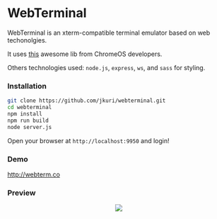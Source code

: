 # WebTerminal

WebTerminal is an xterm-compatible terminal emulator based on web techonolgies.

It uses [this](https://chromium.googlesource.com/apps/libapps/+/HEAD/hterm) awesome lib from ChromeOS developers.

Others technologies used: `node.js`, `express`, `ws`, and `sass` for styling.

### Installation

```sh
git clone https://github.com/jkuri/webterminal.git
cd webterminal
npm install
npm run build
node server.js
```

Open your browser at `http://localhost:9950` and login!

### Demo

http://webterm.co

### Preview

<p align="center">
  <img src="https://cloud.githubusercontent.com/assets/1796022/18388181/f0e0200a-76a0-11e6-92ac-5c4750f2a68f.png">
</p>
